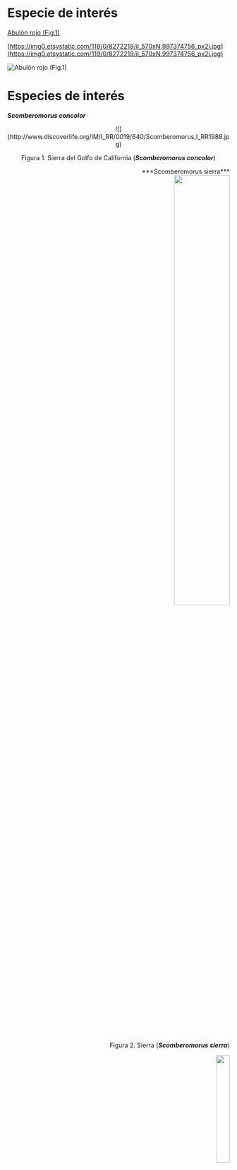 # Especie de interés #

[Abulón rojo (Fig.1)](https://img0.etsystatic.com/119/0/8272219/il_570xN.997374756_px2i.jpg)

[https://img0.etsystatic.com/119/0/8272219/il_570xN.997374756_px2i.jpg](https://img0.etsystatic.com/119/0/8272219/il_570xN.997374756_px2i.jpg)

![Abulón rojo (Fig.1)](https://img0.etsystatic.com/119/0/8272219/il_570xN.997374756_px2i.jpg)

# Especies de interés #

***Scomberomorus concolor***

<div style="text-align: center">
![](http://www.discoverlife.org/IM/I_RR/0019/640/Scomberomorus,I_RR1988.jpg)


Figura 1. Sierra del Golfo de California (***Scomberomorus concolor***)

<div style="text-align: right">
***Scomberomorus sierra***
<div style="text-align: right">
<img src="http://www.discoverlife.org/IM/I_RR/0019/640/Scomberomorus_sierra,I_RR1990.jpg"/ width =50%></div>

Figura 2. Sierra (***Scomberomorus sierra***)

<div style="text-align: right">
<img src="http://www.discoverlife.org/IM/I_RR/0019/640/Scomberomorus_sierra,I_RR1990.jpg"/ width =25%></div>






